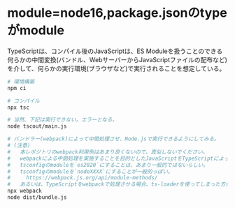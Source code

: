 # module=node16,package.jsonのtypeがmodule

TypeScriptは、コンパイル後のJavaScriptは、ES Moduleを扱うことのできる何らかの中間変換(バンドル、WebサーバーからJavaScriptファイルの配布など)を介して、何らかの実行環境(ブラウザなど)で実行されることを想定している。

```bash
# 環境構築
npm ci

# コンパイル
npx tsc

# 当然、下記は実行できない。エラーとなる。
node tscout/main.js

# バンドラー(webpack)によって中間処理させ、Node.jsで実行できるようにしてみる。
# (注意)
#   本レポジトリのwebpack利用例はあまり良くないので、真似しないでください。
#   webpackによる中間処理を実施することを目的としたJavaScriptをTypeScriptによって出力させる場合、
#   tsconfigのmoduleを`es2020`にすることは、あまり一般的ではないらしい。
#   tsconfigのmoduleを`nodeXXXX`にすることが一般的っぽい。
#     https://webpack.js.org/api/module-methods/
#   あるいは、TypeScriptをwebpackで処理させる場合、ts-loaderを使ってしまった方が良い。
npx webpack
node dist/bundle.js
```